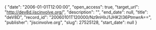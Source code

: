 {
  "date": "2006-01-01T12:00:00", 
  "open_access": true, 
  "target_url": "http://dev8d.jiscinvolve.org/", 
  "description": "", 
  "end_date": null, 
  "title": "deV8D", 
  "record_id": "20060101T120000/Nz9nHIrJ1JHK2I36PtmwrA==", 
  "publisher": "jiscinvolve.org", 
  "slug": 27525128, 
  "start_date": null
}

